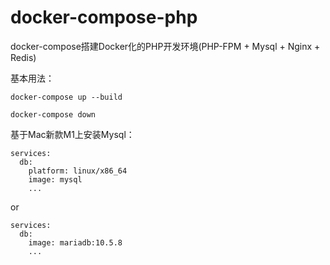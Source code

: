 # docker-compose-php
docker-compose搭建Docker化的PHP开发环境(PHP-FPM + Mysql + Nginx + Redis)

基本用法：

```
docker-compose up --build

docker-compose down
```

基于Mac新款M1上安装Mysql：

```
services:
  db:
    platform: linux/x86_64
    image: mysql
    ...
```
or
```
services:
  db:
    image: mariadb:10.5.8
    ...
```
